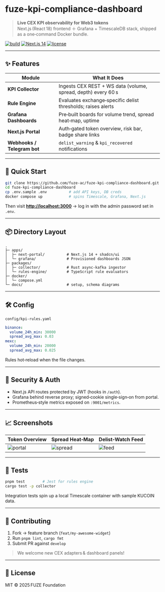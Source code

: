 # fuze-kpi-compliance-dashboard

> **Live CEX KPI observability for Web3 tokens**  
> Next.js (React 18) frontend ＋ Grafana + TimescaleDB stack, shipped as a one‑command Docker bundle.

[![build](https://github.com/fuze-ac/fuze-kpi-compliance-dashboard/actions/workflows/ci.yml/badge.svg)](./actions)
[![Next.js 14](https://img.shields.io/badge/Next.js-14-brightgreen)](https://nextjs.org/)
[![license](https://img.shields.io/badge/license-MIT-lightgrey.svg)](#license)

---

## ✨  Features

| Module                         | What It Does                                                |
|--------------------------------|-------------------------------------------------------------|
| **KPI Collector**              | Ingests CEX REST + WS data (volume, spread, depth) every 60 s |
| **Rule Engine**                | Evaluates exchange‑specific delist thresholds; raises alerts |
| **Grafana Dashboards**         | Pre‑built boards for volume trend, spread heat‑map, uptime   |
| **Next.js Portal**             | Auth‑gated token overview, risk bar, badge share links       |
| **Webhooks / Telegram bot**    | `delist_warning` & `kpi_recovered` notifications            |

---

## 🚀  Quick Start

```bash
git clone https://github.com/fuze-ac/fuze-kpi-compliance-dashboard.git
cd fuze-kpi-compliance-dashboard
cp .env.sample .env          # add API keys, DB creds
docker compose up            # spins Timescale, Grafana, Next.js
````

Then visit **[http://localhost:3000](http://localhost:3000)** → log in with the admin password set in `.env`.

---

## 📦  Directory Layout

```
.
├─ apps/
│  ├─ next-portal/          # Next.js 14 + shadcn/ui
│  └─ grafana/              # Provisioned dashboards JSON
├─ packages/
│  ├─ collector/            # Rust async-kafka ingestor
│  └─ rules-engine/         # TypeScript rule evaluators
├─ docker/
│  └─ compose.yml
└─ docs/                    # setup, schema diagrams
```

---

## 🛠️  Config

`config/kpi-rules.yaml`

```yaml
binance:
  volume_24h_min: 30000
  spread_avg_max: 0.03
mexc:
  volume_24h_min: 20000
  spread_avg_max: 0.025
```

Rules hot‑reload when the file changes.

---

## 🔐  Security & Auth

* Next.js API routes protected by JWT (hooks in `/auth`).
* Grafana behind reverse proxy; signed‑cookie single‑sign‑on from portal.
* Prometheus‑style metrics exposed on `:9001/metrics`.

---

## 📈  Screenshots

| Token Overview                 | Spread Heat‑Map                | Delist‑Watch Feed          |
| ------------------------------ | ------------------------------ | -------------------------- |
| ![portal](docs/img/portal.png) | ![spread](docs/img/spread.png) | ![feed](docs/img/feed.png) |

---

## 🧪  Tests

```bash
pnpm test        # Jest for rules engine
cargo test -p collector
```

Integration tests spin up a local Timescale container with sample KUCOIN data.

---

## 🤝  Contributing

1. Fork → feature branch (`feat/my-awesome-widget`)
2. Run `pnpm lint`, `cargo fmt`
3. Submit PR against `develop`

> We welcome new CEX adapters & dashboard panels!

---

## 📝  License

MIT © 2025 FUZE Foundation

